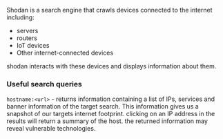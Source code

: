 Shodan is a search engine that crawls devices connected to the internet including:
- servers
- routers
- IoT devices
- Other internet-connected devices

shodan interacts with these devices and displays information about them.

### Useful search queries

`hostname:<url>` - returns information containing a list of IPs, services and banner information of the target search. This information gives us a snapshot of our targets internet footprint. clicking on an IP address in the results will return a summary of the host. the returned information may reveal vulnerable technologies.